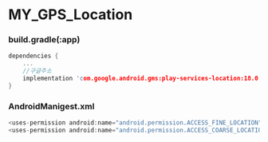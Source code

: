 # MY_GPS_Location

### build.gradle(:app)
```c
dependencies {
    ...
    //구글주소
    implementation 'com.google.android.gms:play-services-location:18.0.0'
}
```

### AndroidManigest.xml
```c
<uses-permission android:name="android.permission.ACCESS_FINE_LOCATION" />
<uses-permission android:name="android.permission.ACCESS_COARSE_LOCATION"/>
```
